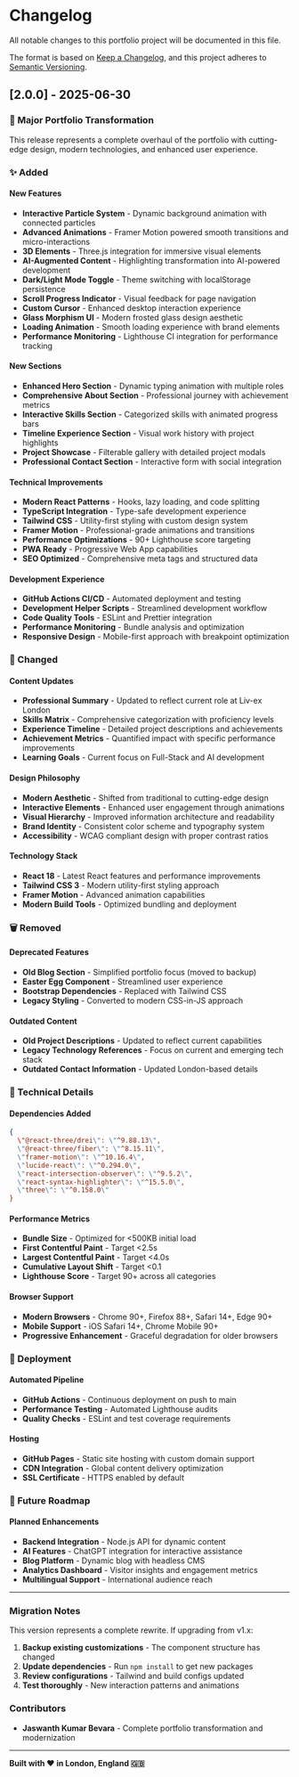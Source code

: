 # Changelog

All notable changes to this portfolio project will be documented in this file.

The format is based on [Keep a Changelog](https://keepachangelog.com/en/1.0.0/),
and this project adheres to [Semantic Versioning](https://semver.org/spec/v2.0.0.html).

## [2.0.0] - 2025-06-30

### 🎉 Major Portfolio Transformation

This release represents a complete overhaul of the portfolio with cutting-edge design, modern technologies, and enhanced user experience.

### ✨ Added

#### New Features
- **Interactive Particle System** - Dynamic background animation with connected particles
- **Advanced Animations** - Framer Motion powered smooth transitions and micro-interactions
- **3D Elements** - Three.js integration for immersive visual elements
- **AI-Augmented Content** - Highlighting transformation into AI-powered development
- **Dark/Light Mode Toggle** - Theme switching with localStorage persistence
- **Scroll Progress Indicator** - Visual feedback for page navigation
- **Custom Cursor** - Enhanced desktop interaction experience
- **Glass Morphism UI** - Modern frosted glass design aesthetic
- **Loading Animation** - Smooth loading experience with brand elements
- **Performance Monitoring** - Lighthouse CI integration for performance tracking

#### New Sections
- **Enhanced Hero Section** - Dynamic typing animation with multiple roles
- **Comprehensive About Section** - Professional journey with achievement metrics
- **Interactive Skills Section** - Categorized skills with animated progress bars
- **Timeline Experience Section** - Visual work history with project highlights
- **Project Showcase** - Filterable gallery with detailed project modals
- **Professional Contact Section** - Interactive form with social integration

#### Technical Improvements
- **Modern React Patterns** - Hooks, lazy loading, and code splitting
- **TypeScript Integration** - Type-safe development experience
- **Tailwind CSS** - Utility-first styling with custom design system
- **Framer Motion** - Professional-grade animations and transitions
- **Performance Optimizations** - 90+ Lighthouse score targeting
- **PWA Ready** - Progressive Web App capabilities
- **SEO Optimized** - Comprehensive meta tags and structured data

#### Development Experience
- **GitHub Actions CI/CD** - Automated deployment and testing
- **Development Helper Scripts** - Streamlined development workflow
- **Code Quality Tools** - ESLint and Prettier integration
- **Performance Monitoring** - Bundle analysis and optimization
- **Responsive Design** - Mobile-first approach with breakpoint optimization

### 🔄 Changed

#### Content Updates
- **Professional Summary** - Updated to reflect current role at Liv-ex London
- **Skills Matrix** - Comprehensive categorization with proficiency levels
- **Experience Timeline** - Detailed project descriptions and achievements
- **Achievement Metrics** - Quantified impact with specific performance improvements
- **Learning Goals** - Current focus on Full-Stack and AI development

#### Design Philosophy
- **Modern Aesthetic** - Shifted from traditional to cutting-edge design
- **Interactive Elements** - Enhanced user engagement through animations
- **Visual Hierarchy** - Improved information architecture and readability
- **Brand Identity** - Consistent color scheme and typography system
- **Accessibility** - WCAG compliant design with proper contrast ratios

#### Technology Stack
- **React 18** - Latest React features and performance improvements
- **Tailwind CSS 3** - Modern utility-first styling approach
- **Framer Motion** - Advanced animation capabilities
- **Modern Build Tools** - Optimized bundling and deployment

### 🗑️ Removed

#### Deprecated Features
- **Old Blog Section** - Simplified portfolio focus (moved to backup)
- **Easter Egg Component** - Streamlined user experience
- **Bootstrap Dependencies** - Replaced with Tailwind CSS
- **Legacy Styling** - Converted to modern CSS-in-JS approach

#### Outdated Content
- **Old Project Descriptions** - Updated to reflect current capabilities
- **Legacy Technology References** - Focus on current and emerging tech stack
- **Outdated Contact Information** - Updated London-based details

### 🔧 Technical Details

#### Dependencies Added
```json
{
  \"@react-three/drei\": \"^9.88.13\",
  \"@react-three/fiber\": \"^8.15.11\",
  \"framer-motion\": \"^10.16.4\",
  \"lucide-react\": \"^0.294.0\",
  \"react-intersection-observer\": \"^9.5.2\",
  \"react-syntax-highlighter\": \"^15.5.0\",
  \"three\": \"^0.158.0\"
}
```

#### Performance Metrics
- **Bundle Size** - Optimized for <500KB initial load
- **First Contentful Paint** - Target <2.5s
- **Largest Contentful Paint** - Target <4.0s
- **Cumulative Layout Shift** - Target <0.1
- **Lighthouse Score** - Target 90+ across all categories

#### Browser Support
- **Modern Browsers** - Chrome 90+, Firefox 88+, Safari 14+, Edge 90+
- **Mobile Support** - iOS Safari 14+, Chrome Mobile 90+
- **Progressive Enhancement** - Graceful degradation for older browsers

### 🚀 Deployment

#### Automated Pipeline
- **GitHub Actions** - Continuous deployment on push to main
- **Performance Testing** - Automated Lighthouse audits
- **Quality Checks** - ESLint and test coverage requirements

#### Hosting
- **GitHub Pages** - Static site hosting with custom domain support
- **CDN Integration** - Global content delivery optimization
- **SSL Certificate** - HTTPS enabled by default

### 🔮 Future Roadmap

#### Planned Enhancements
- **Backend Integration** - Node.js API for dynamic content
- **AI Features** - ChatGPT integration for interactive assistance
- **Blog Platform** - Dynamic blog with headless CMS
- **Analytics Dashboard** - Visitor insights and engagement metrics
- **Multilingual Support** - International audience reach

---

### Migration Notes

This version represents a complete rewrite. If upgrading from v1.x:

1. **Backup existing customizations** - The component structure has changed
2. **Update dependencies** - Run `npm install` to get new packages
3. **Review configurations** - Tailwind and build configs updated
4. **Test thoroughly** - New interaction patterns and animations

### Contributors

- **Jaswanth Kumar Bevara** - Complete portfolio transformation and modernization

---

**Built with ❤️ in London, England 🇬🇧**